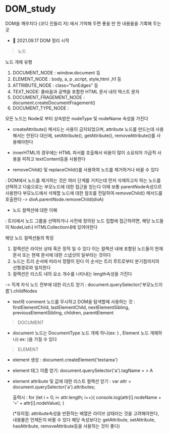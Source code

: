 # DOM_study

DOM을 깨우치다 (코디 린들리 저) 에서 기억해 두면 좋을 만 한 내용들을 기록해 두는 곳 

- 🎉 2021.09.17 DOM 정리 시작 

> 노드

노드 개체 유형 

1) DOCUMENT_NODE : window.document 등
2) ELEMENT_NODE : body, a, p ,script, style,html ,h1 등 
3) ATTRIBUTE_NODE : class="funEdges" 등 
4) TEXT_NODE: 줄바꿈과 공백을 포함한 HTML 문서 내의 텍스트 문자
5) DOCUMENT_FRAGEMENT_NODE : document.createDocumentFragement()
6) DOCUMENT_TYPE_NODE : <!DOCTYPE html> 

모든 노드는 Node로 부터 상속받은 nodeType 및 nodeName 속성을 가진다 

- createAttribute() 메서드는 사용이 금지되었으며, attribute 노드를 만드는데 사용해서는 안된다 대신에, setAttribute(), getAttribute(), removeAttribute()를 사용해야한다 

- innerHTML의 경우에는 HTML 파서를 호출해서 비용이 많이 소요되어 가급적 사용을 피하고 textContent등을 사용한다 

- removeChild() 및 replaceChild()를 사용하여 노드를 제거하거나 바꿀 수 있다 

: DOM에서 노드를 제거하는 것은 여러 단계를 거치는데 먼저 삭제하고자 하는 노드를 선택하고 다음으로는 부모노드에 대한 접근을 얻는다 이때 보통 parentNode속성으르 사용한다 부모노드에서 삭제할 노드에 대한 참조를 전달하여 removeChild() 메서드를 호출한다 -> divA.parentNode.removeChild(divA)

- 노드 컬렉션에 대한 이해 

: 트리에서 노드 그룹을 선택하거나 사전에 정의된 노드 집합에 접근하려면, 해당 노드들이 NodeList나 HTMLCollection내에 있어야한다 

해당 노드 컬렉션들의 특징 
1) 컬렉션은 라이브 상태 혹은 정적 일 수 있다 이는 컬렉션 내에 포함된 노드들이 현재문서 또는 현재 문서에 대한 스냅샷의 일부라는 것이다 
2) 노드는 트리 순서에 따라서 정렬이 된다 이 순서는 트리 루트로부터 분기점까지의 선형경로와 일치한다
3) 컬렉션은 리스트 내의 요소 개수를 나타내는 length속성을 가진다

-> 직계 자식 노드 전부에 대한 리스트 얻기  : document.querySelector('부모노드이름').childNodes 

- text와 comment 노드를 무시하고 DOM을 탐색할때 사용하는 것 
: firstElementChild, lastElementChild, nextElementSibling, previousElementSibling, children, parentElement 

> DOCUMENT

- document 노드는 DocumentType 노드 개체 하나(ex: <!DOCTYPE html>) , Element 노드 개체하나( ex: <html lang="en">)을 가질 수 있다 
  
> ELEMENT
  
- element 생성 : document.createElement('textarea')
  
- element 태그 이름 얻기: document.querySelector('a').tagName = > A 
  
- element attribute 및 값에 대한 리스트 컬렉션 얻기 : var attr =  document.querySelector('a').attributes; 
  
  출력시 : for (let i = 0; i< attr.length; i++){ console.log(attr[i].nodeName + '=' + attr[i].nodeValue); }
                                       
  (*유의점: attribute속성을 반환하는 배열은 라이브 상태라는 것을 고려해야한다, 내용물은 언제든지 바뀔 수 있다 해당 속성보다는 getAttribute, setAttribute, hasAttribute, removeAttribute등을 사용하는 것이 좋다)

                                     
